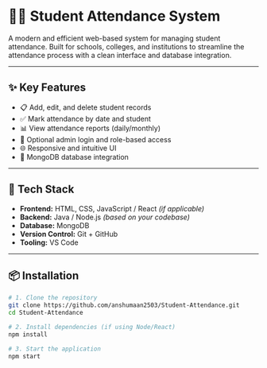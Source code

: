 # 🧑‍🏫 Student Attendance System

A modern and efficient web-based system for managing student attendance. Built for schools, colleges, and institutions to streamline the attendance process with a clean interface and database integration.

---

## ✨ Key Features

- 📋 Add, edit, and delete student records
- ✅ Mark attendance by date and student
- 📊 View attendance reports (daily/monthly)
- 🔐 Optional admin login and role-based access
- 🌐 Responsive and intuitive UI
- 💾 MongoDB database integration

---

## 🧰 Tech Stack

- **Frontend:** HTML, CSS, JavaScript / React *(if applicable)*
- **Backend:** Java / Node.js *(based on your codebase)*
- **Database:** MongoDB
- **Version Control:** Git + GitHub
- **Tooling:** VS Code

---

## 📦 Installation

```bash
# 1. Clone the repository
git clone https://github.com/anshumaan2503/Student-Attendance.git
cd Student-Attendance

# 2. Install dependencies (if using Node/React)
npm install

# 3. Start the application
npm start
